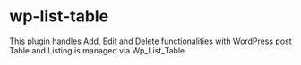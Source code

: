 # wp-list-table
This plugin handles Add, Edit and Delete functionalities with WordPress post Table and Listing is managed via Wp_List_Table. 
